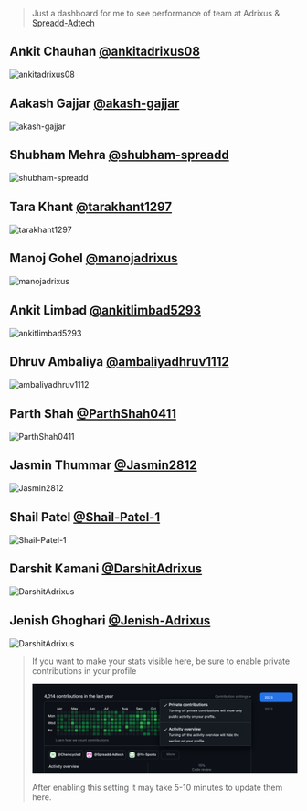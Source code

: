 > Just a dashboard for me to see performance of team at Adrixus & [Spreadd-Adtech](https://github.com/Spreadd-Adtech)

## Ankit Chauhan [@ankitadrixus08](https://github.com/ankitadrixus08)

<p><img align="center" src="https://github-readme-streak-stats.herokuapp.com/?user=ankitadrixus08&" alt="ankitadrixus08" /></p>

## Aakash Gajjar [@akash-gajjar](https://github.com/akash-gajjar)

<p><img align="center" src="https://github-readme-streak-stats.herokuapp.com/?user=akash-gajjar&" alt="akash-gajjar" /></p>

## Shubham Mehra [@shubham-spreadd](https://github.com/shubham-spreadd)

<p><img align="center" src="https://github-readme-streak-stats.herokuapp.com/?user=shubham-spreadd&" alt="shubham-spreadd" /></p>

## Tara Khant [@tarakhant1297](https://github.com/tarakhant1297)

<p><img align="center" src="https://github-readme-streak-stats.herokuapp.com/?user=tarakhant1297&" alt="tarakhant1297" /></p>

## Manoj Gohel [@manojadrixus](https://github.com/manojadrixus)

<p><img align="center" src="https://github-readme-streak-stats.herokuapp.com/?user=manojadrixus&" alt="manojadrixus" /></p>

## Ankit Limbad [@ankitlimbad5293](https://github.com/ankitlimbad5293)

<p><img align="center" src="https://github-readme-streak-stats.herokuapp.com/?user=ankitlimbad5293&" alt="ankitlimbad5293" /></p>

## Dhruv Ambaliya [@ambaliyadhruv1112](https://github.com/ambaliyadhruv1112)

<p><img align="center" src="https://github-readme-streak-stats.herokuapp.com/?user=ambaliyadhruv1112&" alt="ambaliyadhruv1112" /></p>

## Parth Shah [@ParthShah0411](https://github.com/ParthShah0411)

<p><img align="center" src="https://github-readme-streak-stats.herokuapp.com/?user=ParthShah0411&" alt="ParthShah0411" /></p>

## Jasmin Thummar [@Jasmin2812](https://github.com/Jasmin2812)

<p><img align="center" src="https://github-readme-streak-stats.herokuapp.com/?user=Jasmin2812&" alt="Jasmin2812" /></p>

## Shail Patel [@Shail-Patel-1](https://github.com/Shail-Patel-1)

<p><img align="center" src="https://github-readme-streak-stats.herokuapp.com/?user=Shail-Patel-1&1" alt="Shail-Patel-1" /></p>

## Darshit Kamani [@DarshitAdrixus](https://github.com/DarshitAdrixus)

<p><img align="center" src="https://github-readme-streak-stats.herokuapp.com/?user=DarshitAdrixus&" alt="DarshitAdrixus" /></p>

## Jenish Ghoghari [@Jenish-Adrixus](https://github.com/Jenish-Adrixus)

<p><img align="center" src="https://github-readme-streak-stats.herokuapp.com/?user=Jenish-Adrixus&" alt="DarshitAdrixus" /></p>


> If you want to make your stats visible here, be sure to enable private contributions in your profile
>
> ![Activity](./help-activity.png)
>
> After enabling this setting it may take 5-10 minutes to update them here.
